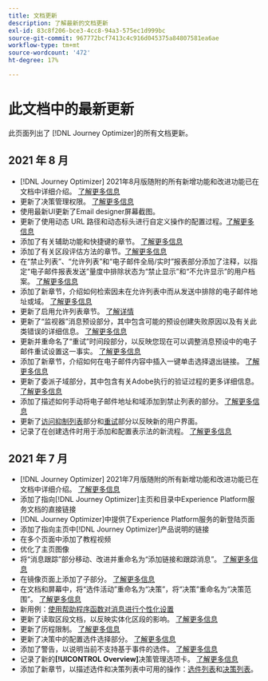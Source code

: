 ```yaml
---
title: 文档更新
description: 了解最新的文档更新
exl-id: 83c8f206-bce3-4cc8-94a3-575ec1d999bc
source-git-commit: 967772bcf7413c4c916d045375a84807581ea6ae
workflow-type: tm+mt
source-wordcount: '472'
ht-degree: 17%

---
```


# 此文档中的最新更新

此页面列出了
[!DNL Journey Optimizer]的所有文档更新。

## 2021 年 8 月

* [!DNL Journey Optimizer] 2021年8月版随附的所有新增功能和改进功能已在文档中详细介绍。 [了解更多信息](release-notes.md)
* 更新了决策管理权限。 [了解更多信息](administration/ootb-product-profiles.md)
* 使用最新UI更新了Email designer屏幕截图。
* 更新了使用动态 URL 路径和动态标头进行自定义操作的配置过程。[了解更多信息](action/about-custom-action-configuration.md#url-configuration)
* 添加了有关辅助功能和快捷键的章节。 [了解更多信息](user-interface.md#accessibility)
* 添加了有关区段评估方法的章节。[了解更多信息](segment/about-segments.md#evaluation-method-in-journey-optimizer)
* 在“禁止列表”、“允许列表”和“电子邮件全局/实时”报表部分添加了注释，以指定“电子邮件报表发送”量度中排除状态为“禁止显示”和“不允许显示”的用户档案。 [了解更多信息](reports/email-global-report.md)
* 添加了新章节，介绍如何检索因未在允许列表中而从发送中排除的电子邮件地址或域。 [了解更多信息](allow-list.md#reporting)
* 更新了启用允许列表章节。 [了解详情](allow-list.md#enable-allow-list)
* 更新了“监视器”消息预设部分，其中包含可能的预设创建失败原因以及有关此类错误的详细信息。 [了解更多信息](configuration/message-presets.md#monitor-message-presets)
* 更新并重命名了“重试”时间段部分，以反映您现在可以调整消息预设中的电子邮件重试设置这一事实。 [了解更多信息](configuration/retries.md#retry-duration)
* 添加了新章节，介绍如何在电子邮件内容中插入一键单击选择退出链接。 [了解更多信息](message-tracking.md#one-click-opt-out-link)
* 更新了委派子域部分，其中包含有关Adobe执行的验证过程的更多详细信息。 [了解更多信息](configuration/delegate-subdomain.md#subdomain-validation)
* 添加了描述如何手动将电子邮件地址和域添加到禁止列表的部分。 [了解更多信息](configuration/manage-suppression-list.md#add-addresses-and-domains)
* 更新了[访问抑制列表](configuration/manage-suppression-list.md#access-suppression-list)部分和[重试](configuration/retries.md)部分以反映新的用户界面。
* 记录了在创建选件时用于添加和配置表示法的新流程。 [了解更多信息](offers/offer-library/creating-personalized-offers.md#representations)


## 2021 年 7 月

* [!DNL Journey Optimizer] 2021年7月版随附的所有新增功能和改进功能已在文档中详细介绍。 [了解更多信息](release-notes.md)
* 添加了指向[!DNL Journey Optimizer]主页和目录中Experience Platform服务文档的直接链接
* [!DNL Journey Optimizer]中提供了Experience Platform服务的新登陆页面
* 添加了指向主页中[!DNL Journey Optimizer]产品说明的链接
* 在多个页面中添加了教程视频
* 优化了主页图像
* 将“消息跟踪”部分移动、改进并重命名为“添加链接和跟踪消息”。 [了解更多信息](message-tracking.md)
* 在镜像页面上添加了子部分。 [了解更多信息](message-tracking.md#mirror-page)
* 在文档和屏幕中，将“选件活动”重命名为“决策”，将“决策”重命名为“决策范围”。 [了解更多信息](offers/get-started/starting-offer-decisioning.md)
* 新用例：[使用帮助程序函数对消息进行个性化设置](personalization/personalization-use-case-helper-functions.md)
* 更新了读取区段文档，以反映实体化区段的影响。 [了解更多信息](building-journeys/read-segment.md)
* 更新了历程限制。 [了解更多信息](limitations.md)
* 更新了决策中的配置选件选择部分。 [了解更多信息](offers/offer-activities/configure-offer-selection.md)
* 添加了警告，以说明当前不支持基于事件的选件。 [了解更多信息](offers/offer-library/creating-personalized-offers.md#eligibility)
* 记录了新的&#x200B;**[!UICONTROL Overview]**&#x200B;决策管理选项卡。 [了解更多信息](offers/get-started/user-interface.md#overview)
* 添加了新章节，以描述选件和决策列表中可用的操作：[选件列表](offers/offer-library/creating-personalized-offers.md#offer-list)和[决策列表](offers/offer-activities/create-offer-activities.md#decision-list)。
